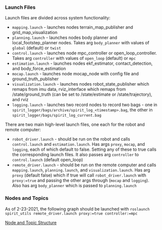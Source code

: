 ### Launch Files
Launch files are divided across system functionality:
- `mapping.launch` - launches nodes terrain_map_publisher and grid_map_visualization
- `planning.launch` - launches nodes body planner and local_footstep_planner nodes. Takes arg `body_planner` with values of `global` (default) or `twist`
- `control.launch` - launches node mpc_controller or open_loop_controller. Takes arg `controller` with values of `open_loop` (default) or `mpc`
- `estimation.launch` - launches nodes ekf_estimator, contact_detection, and body_force_estimation
- `mocap.launch` - launches node mocap_node with config file and ground_truth_publisher
- `visualization.launch` - launches nodes robot_state_publisher which remaps from imu data, rviz_interface which remaps from /state/ground_truth (can be set to /state/estimate or /state/trajectory), and rviz
- `logging.launch` - launches two record nodes to record two bags - one in `spirit_logger/bags/archive/spirit_log_<timestamp>.bag`, the other in `spirit_logger/bags/spirit_log_current.bag`

There are two main high-level launch files, one each for the robot and remote computer:
- `robot_driver.launch` - should be run on the robot and calls `control.launch` and `estimation.launch`. Has args `proxy`, `mocap`, and `logging`, each of which default to false. Setting any of these to true calls the corresponding launch files. It also passes arg `controller` to `control.launch` (default open_loop)
- `remote_driver.launch` - should be run on the remote computer and calls `mapping.launch`, `planning.launch`, and `visualization.launch`. Has arg `proxy` (default false) which if true will call `robot_driver.launch` with `proxy:=true` and passing the other args through (`mocap` and `logging`). Also has arg `body_planner` which is passed to `planning.launch`

### Nodes and Topics

As of 2-23-2021, the following graph should be launched with `roslaunch spirit_utils remote_driver.launch proxy:=true controller:=mpc`

[Node and Topic Structure](https://cmu.app.box.com/file/779256719888)